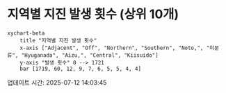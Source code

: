 # 지역별 지진 발생 횟수 (상위 10개)

```mermaid
xychart-beta
    title "지역별 지진 발생 횟수"
    x-axis ["Adjacent", "Off", "Northern", "Southern", "Noto,", "미분류", "Hyuganada", "Aizu,", "Central", "Kiisuido"]
    y-axis "발생 횟수" 0 --> 1721
    bar [1719, 60, 12, 9, 7, 6, 5, 5, 4, 4]
```

업데이트 시간: 2025-07-12 14:03:45
